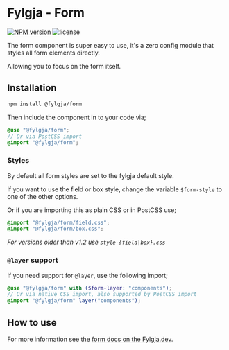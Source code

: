 # Fylgja - Form

[![NPM version](https://img.shields.io/npm/v/@fylgja/form.svg)](https://www.npmjs.org/package/@fylgja/form)
![license](https://img.shields.io/github/license/fylgja/fylgja)

The form component is super easy to use,
it's a zero config module that styles all form elements directly.

Allowing you to focus on the form itself.

## Installation

```bash
npm install @fylgja/form
```

Then include the component in to your code via;

```scss
@use "@fylgja/form";
// Or via PostCSS import
@import "@fylgja/form";
```

### Styles

By default all form styles are set to the fylgja default style.

If you want to use the field or box style,
change the variable `$form-style` to one of the other options.

Or if you are importing this as plain CSS or in PostCSS use;

```css
@import "@fylgja/form/field.css";
@import "@fylgja/form/box.css";
```

_For versions older than v1.2 use `style-{field|box}.css`_

### `@layer` support

If you need support for `@layer`,
use the following import;

```scss
@use "@fylgja/form" with ($form-layer: "components");
// Or via native CSS import, also supported by PostCSS import
@import "@fylgja/form" layer("components");
```

## How to use

For more information see the [form docs on the Fylgja.dev](https://fylgja.dev/components/form/).
